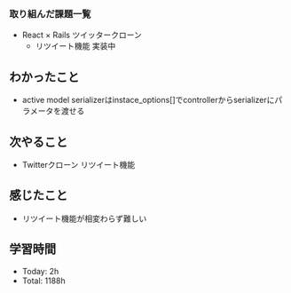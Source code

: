 ### 取り組んだ課題一覧
- React × Rails ツイッタークローン
  - リツイート機能 実装中
## わかったこと
- active model serializerはinstace_options[]でcontrollerからserializerにパラメータを渡せる
## 次やること
- Twitterクローン リツイート機能
## 感じたこと
- リツイート機能が相変わらず難しい
## 学習時間
- Today: 2h
- Total: 1188h